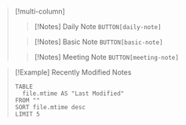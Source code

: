 > [!multi-column]
> > [!Notes] Daily Note
> > `BUTTON[daily-note]`
> 
> > [!Notes] Basic Note
> > `BUTTON[basic-note]`
> 
> >[!Notes] Meeting Note
> > `BUTTON[meeting-note]`

>[!Example] Recently Modified Notes
>```dataview
>TABLE 
>	file.mtime AS "Last Modified"
>FROM ""
>SORT file.mtime desc
>LIMIT 5
>```